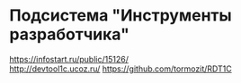 # Подсистема "Инструменты разработчика"

https://infostart.ru/public/15126/  
http://devtool1c.ucoz.ru/ 
https://github.com/tormozit/RDT1C
